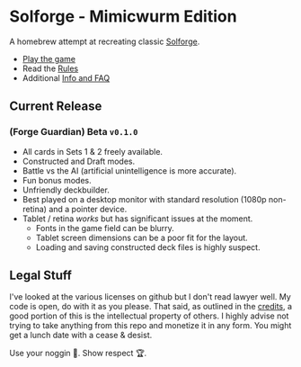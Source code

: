 # Solforge - Mimicwurm Edition

A homebrew attempt at recreating classic [Solforge](https://en.wikipedia.org/wiki/SolForge).

- [Play the game](https://grousewood-games.github.io/solforge/play/)
- Read the [Rules](docs/rules.md)
- Additional [Info and FAQ](docs/faq.md)

## Current Release

### (Forge Guardian) Beta `v0.1.0`

- All cards in Sets 1 & 2 freely available.
- Constructed and Draft modes.
- Battle vs the AI (artificial unintelligence is more accurate).
- Fun bonus modes.
- Unfriendly deckbuilder.
- Best played on a desktop monitor with standard resolution (1080p non-retina) and a pointer device.
- Tablet / retina _works_ but has significant issues at the moment.
  - Fonts in the game field can be blurry.
  - Tablet screen dimensions can be a poor fit for the layout.
  - Loading and saving constructed deck files is highly suspect.

## Legal Stuff

I've looked at the various licenses on github but I don't read lawyer well. My code is open, do with it as you please. That said, as outlined in the [credits](docs/faq.md#credits), a good portion of this is the intellectual property of others. I highly advise not trying to take anything from this repo and monetize it in any form. You might get a lunch date with a cease & desist.

Use your noggin :brain:. Show respect :trophy:.